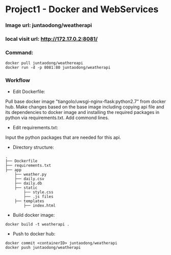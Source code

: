 # Project1 - Docker and WebServices

### Image url: juntaodong/weatherapi
### local visit url: http://172.17.0.2:8081/

### Command: 
```
docker pull juntaodong/weathereapi
docker run -d -p 8081:80 juntaodong/weatherapi
```

### Workflow
* Edit Dockerfile: 

Pull base docker image "tiangolo/uwsgi-nginx-flask:python2.7" from docker hub. Make changes based on the base image including copying api file and its dependencies to docker image and installing the required packages in python via requirements.txt. Add commond lines.
* Edit requirements.txt:

Input the python packages that are needed for this api.
* Directory structure:
```
.
├── Dockerfile
├── requirements.txt
├── app
    ├── weather.py
    ├── daily.csv
    ├── daily.db
    ├── static
        ├── style.css
        ├── .js files
    ├── templates
        ├── index.html
```
* Build docker image:
```
docker build -t weatherapi .
```
* Push to docker hub:
```
docker commit <containerID> juntaodong/weatherapi
docker push juntaodong/weatherapi
```
